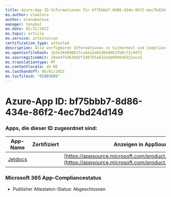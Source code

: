 ```yaml
---
title: Azure-App ID-Informationen für bf75bbb7-8d86-434e-86f2-4ec7bd24d149
ms.author: elmalova
author: elenamalova
manager: tonybal
ms.date: 05/31/2022
ms.topic: article
ms.service: attestation
certification_type: attested
description: Alle verfügbaren Informationen zu Sicherheit und Compliance für bf75bbb7-8d86-434e-86f2-4ec7bd24d149.
ms.openlocfilehash: 1b3e384098b37ca4ea2e81d0e80b2fb0c72c9d72
ms.sourcegitcommit: 29a4475d630d2f1d0755a6322eb994646322aca1
ms.translationtype: MT
ms.contentlocale: de-DE
ms.lasthandoff: 06/01/2022
ms.locfileid: "65803689"
---
```

# <a name="azure-app-id-bf75bbb7-8d86-434e-86f2-4ec7bd24d149"></a>Azure-App ID: bf75bbb7-8d86-434e-86f2-4ec7bd24d149


### <a name="apps-associated-with-this-id"></a>Apps, die dieser ID zugeordnet sind:
| **App-Name** | **Zertifiziert** | **Anzeigen in AppSource** |
|--------------|---------------|-----------------------|
| [Jetdocs](../forward/WA200002236.md) |  | [https://appsource.microsoft.com/product/office/WA200002236](https://appsource.microsoft.com/product/office/WA200002236) |

### <a name="microsoft-365-app-compliance-status"></a>Microsoft 365 App-Compliancestatus
- Publisher Attestaton-Status: Abgeschlossen
